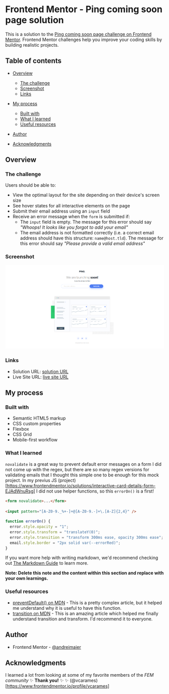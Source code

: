 # Frontend Mentor - Ping coming soon page solution

This is a solution to the [Ping coming soon page challenge on Frontend Mentor](https://www.frontendmentor.io/challenges/ping-single-column-coming-soon-page-5cadd051fec04111f7b848da). Frontend Mentor challenges help you improve your coding skills by building realistic projects.

## Table of contents

- [Overview](#overview)
  - [The challenge](#the-challenge)
  - [Screenshot](#screenshot)
  - [Links](#links)
- [My process](#my-process)

  - [Built with](#built-with)
  - [What I learned](#what-i-learned)
  - [Useful resources](#useful-resources)

- [Author](#author)
- [Acknowledgments](#acknowledgments)

## Overview

### The challenge

Users should be able to:

- View the optimal layout for the site depending on their device's screen size
- See hover states for all interactive elements on the page
- Submit their email address using an `input` field
- Receive an error message when the `form` is submitted if:
  - The `input` field is empty. The message for this error should say _"Whoops! It looks like you forgot to add your email"_
  - The email address is not formatted correctly (i.e. a correct email address should have this structure: `name@host.tld`). The message for this error should say _"Please provide a valid email address"_

### Screenshot

![Screenshot](./images/screenshot.png)

### Links

- Solution URL: [solution URL](https://www.frontendmentor.io/solutions/ping-single-column-coming-soon-page-EgapDlNyzI)
- Live Site URL: [live site URL](https://andreimaier.github.io/Bing-coming-soon/)

## My process

### Built with

- Semantic HTML5 markup
- CSS custom properties
- Flexbox
- CSS Grid
- Mobile-first workflow

### What I learned

`novalidate` is a great way to prevent default error messages on a form
I did not come up with the regex, but there are so many regex versions for validating emails that I thought this simple one to be enough for this mock project.
In my previus JS (project)[https://www.frontendmentor.io/solutions/interactive-card-details-form-EJAdWnuRsg] I did not use helper functions, so this `errorOn()` is a first!

```html
<form novalidate>...</form>

<input pattern="[A-Z0-9._%+-]+@[A-Z0-9.-]+\.[A-Z]{2,4}" />
```

```js
function errorOn() {
  error.style.opacity = "1";
  error.style.transform = "translateY(0)";
  error.style.transition = "transform 300ms ease, opacity 300ms ease";
  email.style.border = "2px solid var(--errorRed)";
}
```

If you want more help with writing markdown, we'd recommend checking out [The Markdown Guide](https://www.markdownguide.org/) to learn more.

**Note: Delete this note and the content within this section and replace with your own learnings.**

### Useful resources

- [preventDefault() on MDN](https://developer.mozilla.org/en-US/docs/Web/API/Event/preventDefault) - This is a pretty complex article, but it helped me understand why it is useful to have this function.
- [transition on MDN](https://developer.mozilla.org/en-US/docs/Web/CSS/transition) - This is an amazing article which helped me finally understand transition and transform. I'd recommend it to everyone.

## Author

- Frontend Mentor - [@andreimaier](https://www.frontendmentor.io/profile/andreimaier)

## Acknowledgments

I learned a lot from looking at some of my favorite members of the _FEM community_ ✨ **Thank you!** ✨
✨ (@vcarames)[https://www.frontendmentor.io/profile/vcarames]
